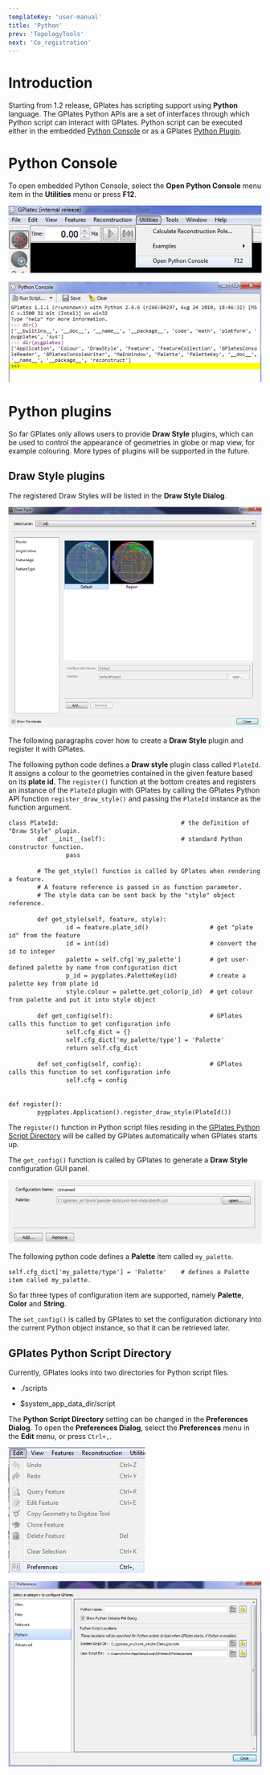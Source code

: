 ```yaml
---
templateKey: 'user-manual'
title: 'Python'
prev: 'TopologyTools'
next: 'Co_registration'
---
```


Introduction
============

Starting from 1.2 release, GPlates has scripting support using **Python** language. The GPlates Python APIs are a set of interfaces through which Python script can interact with GPlates. Python script can be executed either in the embedded [Python Console](#python-console) or as a GPlates [Python Plugin](#python-plugins).

Python Console
==============

To open embedded Python Console, select the **Open Python Console** menu item in the **Utilities** menu or press **F12**.

![](screenshots/OpenPythonConsole.png)

![](screenshots/PythonConsole.png)

Python plugins
==============

So far GPlates only allows users to provide **Draw Style** plugins, which can be used to control the appearance of geometries in globe or map view, for example colouring. More types of plugins will be supported in the future.

Draw Style plugins
------------------

The registered Draw Styles will be listed in the **Draw Style Dialog**.

![](screenshots/DrawStyleDlg.png)

The following paragraphs cover how to create a **Draw Style** plugin and register it with GPlates.

The following python code defines a **Draw style** plugin class called `PlateId`. It assigns a colour to the geometries contained in the given feature based on its **plate id**. The `register()` function at the bottom creates and registers an instance of the `PlateId` plugin with GPlates by calling the GPlates Python API function `register_draw_style()` and passing the `PlateId` instance as the function argument.

    class PlateId:                                  # the definition of "Draw Style" plugin.
            def __init__(self):                     # standard Python constructor function.
                    pass

            # The get_style() function is called by GPlates when rendering a feature.
            # A feature reference is passed in as function parameter.
            # The style data can be sent back by the "style" object reference.

            def get_style(self, feature, style):
                    id = feature.plate_id()                 # get "plate id" from the feature
                    id = int(id)                            # convert the id to integer
                    palette = self.cfg['my_palette']        # get user-defined palette by name from configuration dict
                    p_id = pygplates.PaletteKey(id)         # create a palette key from plate id
                    style.colour = palette.get_color(p_id)  # get colour from palette and put it into style object

            def get_config(self):                           # GPlates calls this function to get configuration info
                    self.cfg_dict = {}
                    self.cfg_dict['my_palette/type'] = 'Palette'
                    return self.cfg_dict

            def set_config(self, config):                   # GPlates calls this function to set configuration info
                    self.cfg = config


    def register():
            pygplates.Application().register_draw_style(PlateId())

The `register()` function in Python script files residing in the [GPlates Python Script Directory](#gplates-python-script-directory) will be called by GPlates automatically when GPlates starts up.

The `get_config()` function is called by GPlates to generate a **Draw Style** configuration GUI panel.

![](screenshots/DrawStyleConfig.png)

The following python code defines a **Palette** item called `my_palette`.

    self.cfg_dict['my_palette/type'] = 'Palette'    # defines a Palette item called my_palette.

So far three types of configuration item are supported, namely **Palette**, **Color** and **String**.

The `set_config()` is called by GPlates to set the configuration dictionary into the current Python object instance, so that it can be retrieved later.

GPlates Python Script Directory
-------------------------------

Currently, GPlates looks into two directories for Python script files.

-   ./scripts

-   $system_app_data_dir/script

The **Python Script Directory** setting can be changed in the **Preferences Dialog**. To open the **Preferences Dialog**, select the **Preferences** menu in the **Edit** menu, or press `Ctrl+,`.

![](screenshots/OpenPrefPythonDir.png)

![](screenshots/PrefPythonDir.png)

